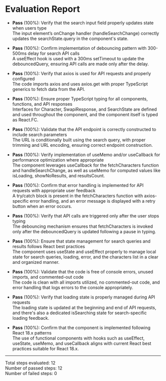 # Evaluation Report

- **Pass** (100%): Verify that the search input field properly updates state when users type  
  The input element’s onChange handler (handleSearchChange) correctly updates the searchState.query in the component's state.

- **Pass** (100%): Confirm implementation of debouncing pattern with 300-500ms delay for search API calls  
  A useEffect hook is used with a 300ms setTimeout to update the debouncedQuery, ensuring API calls are made only after the delay.

- **Pass** (100%): Verify that axios is used for API requests and properly configured  
  The code imports axios and uses axios.get with proper TypeScript generics to fetch data from the API.

- **Pass** (100%): Ensure proper TypeScript typing for all components, functions, and API responses  
  Interfaces for Character, SwapiResponse, and SearchState are defined and used throughout the component, and the component itself is typed as React.FC.

- **Pass** (100%): Validate that the API endpoint is correctly constructed to include search parameters  
  The URL is conditionally built using the search query, with proper trimming and URL encoding, ensuring correct endpoint construction.

- **Pass** (100%): Verify implementation of useMemo and/or useCallback for performance optimization where appropriate  
  The component leverages useCallback for the fetchCharacters function and handleSearchChange, as well as useMemo for computed values like isLoading, showNoResults, and resultsCount.

- **Pass** (100%): Confirm that error handling is implemented for API requests with appropriate user feedback  
  A try/catch block is present in the fetchCharacters function with axios-specific error handling, and an error message is displayed with a retry button when an error occurs.

- **Pass** (100%): Verify that API calls are triggered only after the user stops typing  
  The debouncing mechanism ensures that fetchCharacters is invoked only after the debouncedQuery is updated following a pause in typing.

- **Pass** (100%): Ensure that state management for search queries and results follows React best practices  
  The component uses useState and useEffect properly to manage local state for search queries, loading, error, and the characters list in a clear and organized manner.

- **Pass** (100%): Validate that the code is free of console errors, unused imports, and commented-out code  
  The code is clean with all imports utilized, no commented-out code, and error handling that logs errors to the console appropriately.

- **Pass** (100%): Verify that loading state is properly managed during API requests  
  The loading state is updated at the beginning and end of API requests, and there's also a dedicated isSearching state for search-specific loading feedback.

- **Pass** (100%): Confirm that the component is implemented following React 18.x patterns  
  The use of functional components with hooks such as useEffect, useState, useMemo, and useCallback aligns with current React best practices suitable for React 18.x.

---

Total steps evaluated: 12  
Number of passed steps: 12  
Number of failed steps: 0